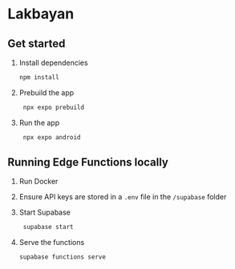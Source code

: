 # Lakbayan

## Get started

1. Install dependencies

   ```bash
   npm install
   ```

2. Prebuild the app

   ```bash
    npx expo prebuild
   ```

3. Run the app

   ```bash
    npx expo android
   ```

## Running Edge Functions locally

1. Run Docker

2. Ensure API keys are stored in a `.env` file in the `/supabase` folder

3. Start Supabase 

   ```bash
    supabase start
   ```

4. Serve the functions

   ```bash
   supabase functions serve
   ```